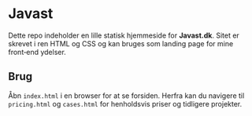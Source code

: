 # Javast

Dette repo indeholder en lille statisk hjemmeside for **Javast.dk**. Sitet er skrevet i ren HTML og CSS og kan bruges som landing page for mine front‑end ydelser.

## Brug

Åbn `index.html` i en browser for at se forsiden. Herfra kan du navigere til `pricing.html` og `cases.html` for henholdsvis priser og tidligere projekter.
